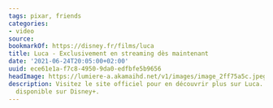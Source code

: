 ```yaml
---
tags: pixar, friends
categories:
- video
source:
bookmarkOf: https://disney.fr/films/luca
title: Luca - Exclusivement en streaming dès maintenant
date: '2021-06-24T20:05:00+02:00'
uuid: ece61e1a-f7c8-4950-9da0-edfbfe5b9656
headImage: https://lumiere-a.akamaihd.net/v1/images/image_2ff75a5c.jpeg?region=0%2C0%2C540%2C810
description: Visitez le site officiel pour en découvrir plus sur Luca. Maintenant
  disponible sur Disney+.
---
```

